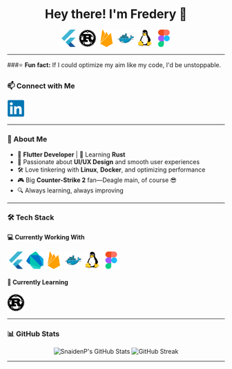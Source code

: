 <h1 align="center">Hey there! I'm Fredery 👋</h1>


<p align="center">
  <img src="https://raw.githubusercontent.com/devicons/devicon/master/icons/flutter/flutter-original.svg" alt="Flutter" width="40" height="40"/>
  <img src="https://raw.githubusercontent.com/devicons/devicon/master/icons/rust/rust-original.svg" alt="Rust" width="40" height="40"/>
  <img src="https://raw.githubusercontent.com/devicons/devicon/master/icons/firebase/firebase-plain.svg" alt="Firebase" width="40" height="40"/>
  <img src="https://raw.githubusercontent.com/devicons/devicon/master/icons/docker/docker-original.svg" alt="Docker" width="40" height="40"/>
  <img src="https://raw.githubusercontent.com/devicons/devicon/master/icons/linux/linux-original.svg" alt="Linux" width="40" height="40"/>
  <img src="https://raw.githubusercontent.com/devicons/devicon/master/icons/figma/figma-original.svg" alt="Figma" width="40" height="40"/>
</p>

---

###⭐ **Fun fact:** If I could optimize my aim like my code, I'd be unstoppable.
### 📫 Connect with Me  
<p>
  <a href="https://www.linkedin.com/in/fredery-pena/">
    <img src="https://raw.githubusercontent.com/devicons/devicon/master/icons/linkedin/linkedin-original.svg" alt="LinkedIn" width="40" height="40"/>
  </a>
</p>

---

### 🚀 About Me  
- 💙 **Flutter Developer** | 🦀 Learning **Rust**  
- 🎨 Passionate about **UI/UX Design** and smooth user experiences  
- 🛠️ Love tinkering with **Linux**, **Docker**, and optimizing performance  
- 🎮 Big **Counter-Strike 2** fan—Deagle main, of course 😎  
- 🔍 Always learning, always improving  

---

### 🛠️ Tech Stack  
#### **💻 Currently Working With**  
<p>
  <img src="https://raw.githubusercontent.com/devicons/devicon/master/icons/flutter/flutter-original.svg" alt="Flutter" width="40" height="40"/>
  <img src="https://raw.githubusercontent.com/devicons/devicon/master/icons/dart/dart-original.svg" alt="Dart" width="40" height="40"/>
  <img src="https://raw.githubusercontent.com/devicons/devicon/master/icons/firebase/firebase-plain.svg" alt="Firebase" width="40" height="40"/>
  <img src="https://raw.githubusercontent.com/devicons/devicon/master/icons/docker/docker-original.svg" alt="Docker" width="40" height="40"/>
  <img src="https://raw.githubusercontent.com/devicons/devicon/master/icons/linux/linux-original.svg" alt="Linux" width="40" height="40"/>
  <img src="https://raw.githubusercontent.com/devicons/devicon/master/icons/figma/figma-original.svg" alt="Figma" width="40" height="40"/>
</p>

#### **📖 Currently Learning**  
<p>
  <img src="https://raw.githubusercontent.com/devicons/devicon/master/icons/rust/rust-original.svg" alt="Rust" width="40" height="40"/>
</p>

---

### 📊 GitHub Stats  
<p align="center">
  <img src="https://github-readme-stats.vercel.app/api?username=SnaidenP&show_icons=true&theme=tokyonight" alt="SnaidenP's GitHub Stats" width="48%" />
  <img src="https://github-readme-streak-stats.herokuapp.com/?user=SnaidenP&theme=tokyonight" alt="GitHub Streak" width="48%" />
</p>

---
